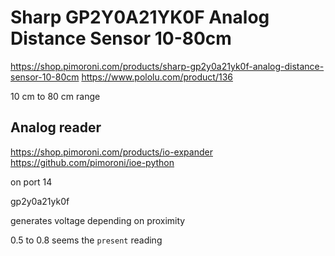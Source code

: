 # Sharp GP2Y0A21YK0F Analog Distance Sensor 10-80cm

https://shop.pimoroni.com/products/sharp-gp2y0a21yk0f-analog-distance-sensor-10-80cm
https://www.pololu.com/product/136


10 cm to 80 cm range


## Analog reader
https://shop.pimoroni.com/products/io-expander
https://github.com/pimoroni/ioe-python

on port 14


gp2y0a21yk0f

generates voltage depending on proximity

0.5 to 0.8 seems the `present` reading